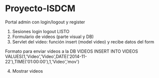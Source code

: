 # Proyecto-ISDCM
Portal admin con login/logout y register

1. Sesiones login logout LISTO
2. Formulario de videos (parte visual y DB)
3. Servlet del video: función insert (model video) y recibe datos del form

Formato para enviar vídeos a la DB VIDEOS 
INSERT INTO VIDEOS VALUES(1,'Video','Video',DATE('2014-11-22'),TIME('01:00:00'),1,'Video','mov')

4. Mostrar videos

